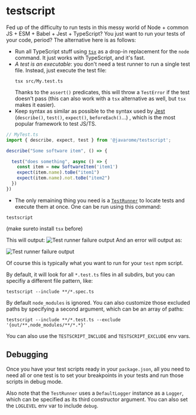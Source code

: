 # testscript

Fed up of the difficulty to run tests in this messy world of Node + common JS + ESM + Babel + Jest + TypeScript?
You just want to run your tests of your code, period? The alternative here is as follows:

- Run all TypeScript stuff using [`tsx`](https://github.com/esbuild-kit/tsx) as a drop-in replacement for the `node` command. It just works with TypeScript, and it's fast.
- *A test is an executable*: you don't need a test runner to run a single test file. Instead, just execute the test file:
  ```
  tsx src/My.test.ts
  ````
  Thanks to the `assert()` predicates, this will throw a `TestError` if the test doesn't pass
  (this can also work with a `tsx` alternative as well, but `tsx` makes it easier).
- Keep syntax as similar as possible to the syntax used by [Jest](https://jestjs.io) (`describe()`, `test()`, `expect()`, `beforeEach()`...) , which is the most popular framework to test JS/TS.

```ts
// MyTest.ts
import { describe, expect, test } from '@javarome/testscript';

describe("Some software item", () => {

  test("does something", async () => {
    const item = new SoftwareItem('item1')
    expect(item.name).toBe("item1")
    expect(item.name).not.toBe("item2")
  })
})
```

- The only remaining thing you need is a [`TestRunner`](https://github.com/Javarome/testscript/blob/main/src/TestRunner.ts) to locate tests and execute them at once.
  One can be run using this command:

```
testscript
````

(make sureto install `tsx` before)

This will output:
![Test runner failure output](docs/TestRunner-success.png)
And an error will output as:

![Test runner failure output](docs/TestRunner-fail.png)

Of course this is typically what you want to run for your `test` npm script.

By default, it will look for all `*.test.ts` files in all subdirs, but you can specifiy a different file pattern, like:

```
testscript --include **/*.spec.ts
````

By default `node_modules` is ignored. You can also customize those excluded paths by specifying a second argument, which can be an array of paths:

```
testscript --include **/*.test.ts --exclude '{out/**,node_modules/**/*.*}'
```

You can also use the `TESTSCRIPT_INCLUDE` and `TESTSCRIPT_EXCLUDE` env vars.

## Debugging

Once you have your test scripts ready in your `package.json`, all you need to need all or one test is to set your breakpoints in your tests
and run those scripts in debug mode.

Also note that the `TestRunner` uses a `DefaultLogger` instance as a `Logger`, which can be specified as its third constructor argument.
You can also set the `LOGLEVEL` env var to include `debug`.
